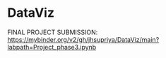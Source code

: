 # DataViz
FINAL PROJECT SUBMISSION:
https://mybinder.org/v2/gh/jhsupriya/DataViz/main?labpath=Project_phase3.ipynb
